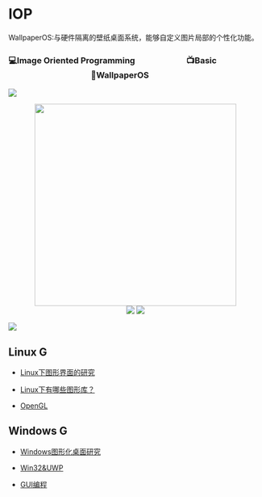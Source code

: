 # IOP

WallpaperOS:与硬件隔离的壁纸桌面系统，能够自定义图片局部的个性化功能。

### 💻Image Oriented Programming  　　　　　　📺Basic  　　　　　　　　　　📱WallpaperOS


![](https://raw.githubusercontent.com/ckjbug/xiaokui/master/split.png)

<div align="center">
    <img src="https://i.imgur.com/xG0AlXW.jpg" width="400px">
    <br>
    <a href="https://github.com/dncProject/IOP/edit/master/README.md"> <img src="https://img.shields.io/badge/>-group-4ab8a1.svg"></a> <a href="https://legacy.gitbook.com/book/cyc2018/interview-notebook/details"> <img src="https://img.shields.io/badge/_-gitbook-4ab8a1.svg"></a> 
</div>

![](https://raw.githubusercontent.com/ckjbug/xiaokui/master/split.png)

## Linux G

- [Linux下图形界面的研究](https://github.com/dncProject/IOP/blob/master/Linuxg1.md)

- [Linux下有哪些图形库？](https://github.com/dncProject/IOP/blob/master/Linuxg2.md)

- [OpenGL](https://github.com/dncProject/IOP/blob/master/Linuxg3.md)

## Windows G

- [Windows图形化桌面研究](https://github.com/dncProject/IOP/blob/master/Windowsg1.md)

- [Win32&UWP](https://github.com/dncProject/IOP/blob/master/Windowsg2.md)

- [GUI编程](https://github.com/dncProject/IOP/blob/master/Windowsg3.md)
